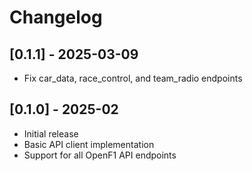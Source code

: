# Changelog

## [0.1.1] - 2025-03-09

* Fix car_data, race_control, and team_radio endpoints

## [0.1.0] - 2025-02

* Initial release
* Basic API client implementation
* Support for all OpenF1 API endpoints
